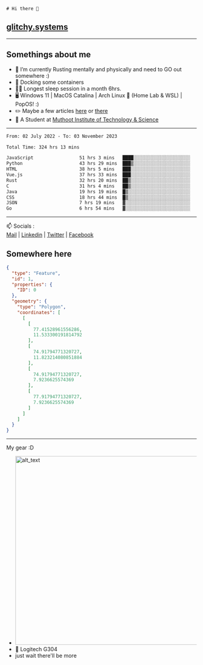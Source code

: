 ```
# Hi there 👋
```
## [glitchy.systems](https://glitchy.systems)
---

## Somethings about me



- 🌱 I’m currently Rusting mentally and physically and need to GO out somewhere :)
- 🐋 Docking some containers
- 😶‍🌫️ Longest sleep session in a month 6hrs.
- 🖥️ Windows 11 | MacOS Catalina | Arch Linux 🦩 (Home Lab & WSL) | PopOS! :)
- ✏️ Maybe a few articles [here](https://medium.com/@advaithnarayanan8) or [there](https://medium.com/@advaithnarayanan8)
- 📑 A Student at [Muthoot Institute of Technology & Science](https://mgmits.ac.in/)



---

<!--START_SECTION:waka-->

```txt
From: 02 July 2022 - To: 03 November 2023

Total Time: 324 hrs 13 mins

JavaScript                 51 hrs 3 mins   ████░░░░░░░░░░░░░░░░░░░░░   15.75 %
Python                     43 hrs 29 mins  ███▒░░░░░░░░░░░░░░░░░░░░░   13.41 %
HTML                       38 hrs 5 mins   ███░░░░░░░░░░░░░░░░░░░░░░   11.75 %
Vue.js                     37 hrs 33 mins  ███░░░░░░░░░░░░░░░░░░░░░░   11.58 %
Rust                       32 hrs 20 mins  ██▒░░░░░░░░░░░░░░░░░░░░░░   09.98 %
C                          31 hrs 4 mins   ██▒░░░░░░░░░░░░░░░░░░░░░░   09.59 %
Java                       19 hrs 19 mins  █▒░░░░░░░░░░░░░░░░░░░░░░░   05.96 %
CSS                        18 hrs 44 mins  █▒░░░░░░░░░░░░░░░░░░░░░░░   05.78 %
JSON                       7 hrs 19 mins   ▓░░░░░░░░░░░░░░░░░░░░░░░░   02.26 %
Go                         6 hrs 54 mins   ▓░░░░░░░░░░░░░░░░░░░░░░░░   02.13 %
```

<!--END_SECTION:waka-->

---

📫 Socials :<br>
[Mail](mailto:advaithnarayanan8@gmail.com) | [Linkedin](https://www.linkedin.com/in/advaith-narayanan-a72152214/) | [Twitter](https://twitter.com/advaithnarayan) | [Facebook](https://screenmessage.com/qinq)

## Somewhere here

```geojson
{
  "type": "Feature",
  "id": 1,
  "properties": {
    "ID": 0
  },
  "geometry": {
    "type": "Polygon",
    "coordinates": [
      [
        [
          77.41528961556286,
          11.533300191814792
        ],
        [
          74.91794771320727,
          11.823214080851884
        ],
        [
          74.91794771320727,
          7.9236625574369
        ],
        [
          77.91794771320727,
          7.9236625574369
        ]
      ]
    ]
  }
}
```


--- 
My gear :D

- [<img alt="alt_text" width="500px" src="https://valid.x86.fr/cache/banner/xv24bv-6.png" />](https://valid.x86.fr/xv24bv)
- 🐁 Logitech G304
- just wait there'll be more

